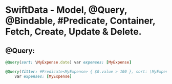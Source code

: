 SwiftData - Model, @Query, @Bindable, #Predicate, Container, Fetch, Create, Update & Delete.
=============================================================

@Query:
-------
``````ruby
@Query(sort: \MyExpense.date) var expenses: [MyExpense]
``````

``````ruby
@Query(filter: #Predicate<MyExpense> { $0.value > 100 }, sort: \MyExpense.date)
    var expenses: [MyExpense]
``````
